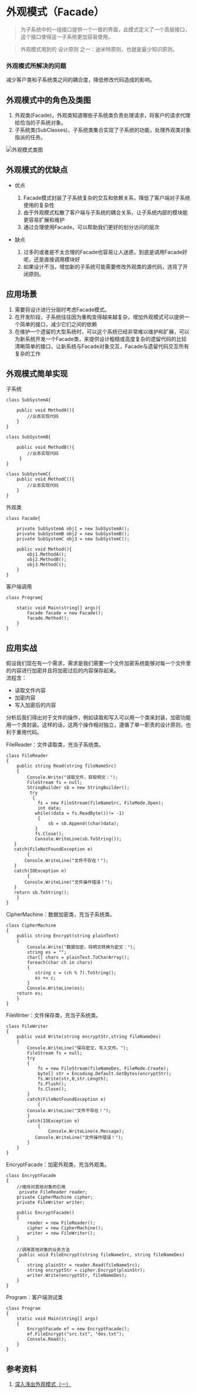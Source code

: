 # 外观模式（Facade）
>为子系统中的一组接口提供一个一致的界面，此模式定义了一个高层接口，这个接口使得这一子系统更加容易使用。

>外观模式用到的 设计原则 之一：迪米特原则，也就是最少知识原则。

### 外观模式所解决的问题
减少客户类和子系统类之间的耦合度，降低修改代码造成的影响。

## 外观模式中的角色及类图
1. 外观类(Facade)，外观类知道哪些子系统类负责处理请求，将客户的请求代理给恰当的子系统对象。
2. 子系统类(SubClasses)，子系统类集合实现了子系统的功能，处理外观类对象指派的任务。

![外观模式类图](http://a2.qpic.cn/psb?/V12r9fmQ4ALxpC/KeusI.7Tvyhi*XYwiWIAfRQTPYo7rN*yW1K92FXc28Y!/b/dKwAAAAAAAAA&bo=UgIJAgAAAAADB3k!&rf=viewer_4) 

## 外观模式的优缺点
* 优点  
	1. Facade模式封装了子系统复杂的交互和依赖关系，降低了客户端对子系统使用的复杂性
	2. 由于外观模式松散了客户端与子系统的耦合关系，让子系统内部的模块能更容易扩展和维护
	3. 通过合理使用Facade，可以帮助我们更好的划分访问的层次

* 缺点  
	1. 过多的或者是不太合理的Facade也容易让人迷惑，到底是调用Facade好呢，还是直接调用模块好
	2. 如果设计不当，增加新的子系统可能需要修改外观类的源代码，违背了开闭原则。

## 应用场景
1. 需要将设计进行分层时考虑Facade模式。
2. 在开发阶段，子系统往往因为重构变得越来越复杂，增加外观模式可以提供一个简单的接口，减少它们之间的依赖
3. 在维护一个遗留的大型系统时，可以这个系统已经非常难以维护和扩展，可以为新系统开发一个Facade类，来提供设计粗糙或高度复杂的遗留代码的比较清晰简单的接口，让新系统与Facade对象交互，Facade与遗留代码交互所有复杂的工作


## 外观模式简单实现

子系统

	class SubSystemA{

	    public void MethodA(){
	        //业务实现代码
	    }
	}
	
	class SubSystemB{

	    public void MethodB(){
	        //业务实现代码
	     }
	}
	
	class SubSystemC{
	    public void MethodC(){
	        //业务实现代码
	    }
	}

外观类

	class Facade{

	    private SubSystemA obj1 = new SubSystemA();
	    private SubSystemB obj2 = new SubSystemB();
	    private SubSystemC obj3 = new SubSystemC();
	
	    public void Method(){
	        obj1.MethodA();
	        obj2.MethodB();
	        obj3.MethodC();
	    }
	}

客户端调用

	class Program{

	    static void Main(string[] args){
	        Facade facade = new Facade();
	        facade.Method();
	    }
	}

## 应用实战
假设我们现在有一个需求，需求是我们需要一个文件加密系统能够对每一个文件里的内容进行加密并且将加密过后的内容保存起来。  
流程含：  

* 读取文件内容
* 加密内容
* 写入加密后的内容

分析后我们得出对于文件的操作，例如读取和写入可以用一个类来封装，加密功能用一个类封装。这样的话，这两个操作相对独立，遵循了单一职责的设计原则，也利于重用代码。

FileReader：文件读取类，充当子系统类。



    class FileReader
    {
        public string Read(string fileNameSrc) 
        {
	   		Console.Write("读取文件，获取明文：");
            FileStream fs = null;
            StringBuilder sb = new StringBuilder();
	  		 try
  	    	  {
                fs = new FileStream(fileNameSrc, FileMode.Open);
                int data;
    	       while((data = fs.ReadByte())!= -1) 
                {
    				sb = sb.Append((char)data);
    	       }
     	       fs.Close();
     	       Console.WriteLine(sb.ToString());
	   }
	   catch(FileNotFoundException e) 
            {
	       Console.WriteLine("文件不存在！");
	   }
	   catch(IOException e) 
            {
	       Console.WriteLine("文件操作错误！");
	   }
	   return sb.ToString();
        }
    }

CipherMachine：数据加密类，充当子系统类。

	class CipherMachine
	{
		public string Encrypt(string plainText) 
		{
			Console.Write("数据加密，将明文转换为密文：");
			string es = "";
			char[] chars = plainText.ToCharArray();
			foreach(char ch in chars) 
			{
			   string c = (ch % 7).ToString();
			   es += c;
			}
		    Console.WriteLine(es);
		return es;
		}
	}

FileWriter：文件保存类，充当子系统类。

	class FileWriter
	{
		public void Write(string encryptStr,string fileNameDes) 
		{
			Console.WriteLine("保存密文，写入文件。");
		    FileStream fs = null;
			try
		    {
		        fs = new FileStream(fileNameDes, FileMode.Create);
		        byte[] str = Encoding.Default.GetBytes(encryptStr);
		        fs.Write(str,0,str.Length);
		        fs.Flush();
		       	fs.Close();
			}	
			catch(FileNotFoundException e) 
			    {
			Console.WriteLine("文件不存在！");
			}
			catch(IOException e) 
			    {
			        Console.WriteLine(e.Message);
			   Console.WriteLine("文件操作错误！");
			}		
		}
	}

EncryptFacade：加密外观类，充当外观类。

    class EncryptFacade
    {
        //维持对其他对象的引用
         private FileReader reader;
        private CipherMachine cipher;
        private FileWriter writer;

        public EncryptFacade()
        {
            reader = new FileReader();
            cipher = new CipherMachine();
            writer = new FileWriter();
        }

        //调用其他对象的业务方法
         public void FileEncrypt(string fileNameSrc, string fileNameDes)
        {
            string plainStr = reader.Read(fileNameSrc);
            string encryptStr = cipher.Encrypt(plainStr);
            writer.Write(encryptStr, fileNameDes);
        }
    }

Program：客户端测试类

	class Program
	{
		static void Main(string[] args)
		{
		    EncryptFacade ef = new EncryptFacade();
		    ef.FileEncrypt("src.txt", "des.txt");
		    Console.Read();
		}
	}
## 参考资料
1. [深入浅出外观模式（一）](http://blog.csdn.net/lovelion/article/details/8258121)